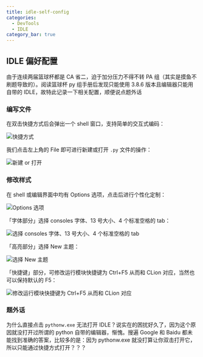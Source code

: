 ```yaml
---
title: idle-self-config
categories: 
  - DevTools
  - IDLE
category_bar: true
---
```


## IDLE 偏好配置

由于连续两届篮球杯都是 CA 省二，迫于加分压力不得不转 PA 组（其实是摸鱼不刷题导致的）。阅读篮球杯 py 组手册后发现只能使用 3.8.6 版本且编辑器只能用自带的 IDLE，故特此记录一下相关配置，顺便说点题外话

### 编写文件

在双击快捷方式后会弹出一个 shell 窗口，支持简单的交互式编码：

![快捷方式](https://dwj-oss.oss-cn-nanjing.aliyuncs.com/images/202406091642746.png)

我们点击左上角的 File 即可进行新建或打开 `.py` 文件的操作：

![新建 or 打开](https://dwj-oss.oss-cn-nanjing.aliyuncs.com/images/202406091647404.png)

### 修改样式

在 shell 或编辑界面中均有 Options 选项，点击后进行个性化定制：

![Options 选项](https://dwj-oss.oss-cn-nanjing.aliyuncs.com/images/202406091647404.png)

「字体部分」选择 consoles 字体、13 号大小、4 个标准空格的 tab：

![选择 consoles 字体、13 号大小、4 个标准空格的 tab](https://dwj-oss.oss-cn-nanjing.aliyuncs.com/images/202406091649022.png)

「高亮部分」选择 New 主题：

![选择 New 主题](https://dwj-oss.oss-cn-nanjing.aliyuncs.com/images/202406091650602.png)

「快捷键」部分，可修改运行模块快捷键为 Ctrl+F5 从而和 CLion 对应，当然也可以保持默认的 F5：

![修改运行模块快捷键为 Ctrl+F5 从而和 CLion 对应](https://dwj-oss.oss-cn-nanjing.aliyuncs.com/images/202406091651415.png)

### 题外话

为什么直接点击 `pythonw.exe` 无法打开 IDLE？说实在的困扰好久了，因为这个原因就没打开过所谓的 python 自带的编辑器，惭愧。搜遍 Google 和 Baidu 都未能找到准确的答案，比较多的是：因为 pythonw.exe 就没打算让你双击打开它，所以只能通过快捷方式打开？？？